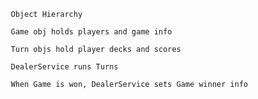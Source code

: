 		 Object Hierarchy
		
		 Game obj holds players and game info
		
		 Turn objs hold player decks and scores
		
		 DealerService runs Turns 
		
		 When Game is won, DealerService sets Game winner info
